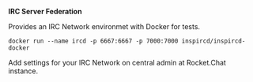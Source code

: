 **IRC Server Federation**

Provides an IRC Network environmet with Docker for tests.

```
docker run --name ircd -p 6667:6667 -p 7000:7000 inspircd/inspircd-docker
```

Add settings for your IRC Network on central admin at Rocket.Chat instance.
